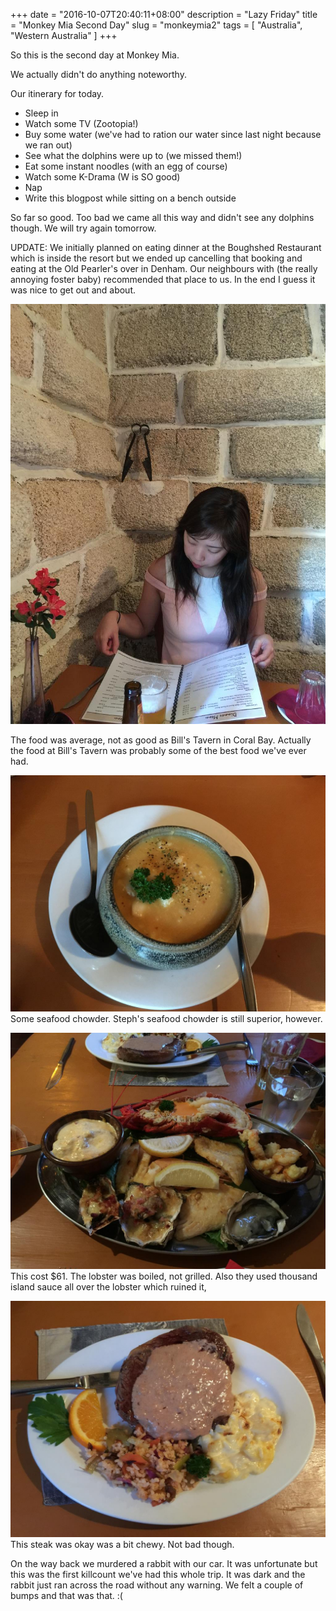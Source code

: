 +++
date = "2016-10-07T20:40:11+08:00"
description = "Lazy Friday"
title = "Monkey Mia Second Day"
slug = "monkeymia2"
tags = [ "Australia", "Western Australia" ]
+++

So this is the second day at Monkey Mia.

We actually didn't do anything noteworthy.

Our itinerary for today.

- Sleep in
- Watch some TV (Zootopia!)
- Buy some water (we've had to ration our water since last night because we ran out)
- See what the dolphins were up to (we missed them!)
- Eat some instant noodles (with an egg of course)
- Watch some K-Drama (W is SO good)
- Nap
- Write this blogpost while sitting on a bench outside

So far so good. Too bad we came all this way and didn't see any dolphins though. We will try again tomorrow.

UPDATE: We initially planned on eating dinner at the Boughshed Restaurant which is inside the resort but we ended up cancelling that booking and eating at the Old Pearler's over in Denham. Our neighbours with (the really annoying foster baby) recommended that place to us. In the end I guess it was nice to get out and about.

![oldpearler1](/images/2016/monkeymia/oldpearler1.jpg)

The food was average, not as good as Bill's Tavern in Coral Bay. Actually the food at Bill's Tavern was probably some of the best food we've ever had.

![seafoodchowder](/images/2016/monkeymia/seafoodchowder.jpg)
Some seafood chowder. Steph's seafood chowder is still superior, however.

![seafoodplatter](/images/2016/monkeymia/seafoodplatter.jpg)
This cost $61. The lobster was boiled, not grilled. Also they used thousand island sauce all over the lobster which ruined it,

![steakdianne](/images/2016/monkeymia/steakdianne.jpg)
This steak was okay was a bit chewy. Not bad though.

On the way back we murdered a rabbit with our car. It was unfortunate but this was the first killcount we've had this whole trip. It was dark and the rabbit just ran across the road without any warning. We felt a couple of bumps and that was that. :(
